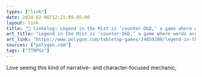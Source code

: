 ```yaml
---
types: ["link"]
date: 2024-02-06T12:21:09-05:00
layout: link
title: "🔗 linkblog: Legend in the Mist is ‘counter-D&D,’ a game where words are more powerful than numbers'"
art_title: "Legend in the Mist is ‘counter-D&D,’ a game where words are more powerful than numbers"
art_link: "https://www.polygon.com/tabletop-games/24059209/legend-in-the-mist-preview-ttrpg-kickstarter-release-date-price"
sources: ["polygon.com"]
tags: ["TTRPGs"]
---
```

Love seeing this kind of narrative- and character-focused mechanic,
